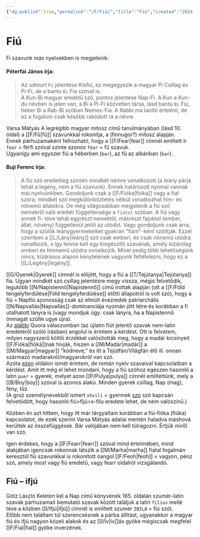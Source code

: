 ```yaml
---
{"dg-publish":true,"permalink":"/F/Fiú/","title":"Fiú","created":"2024-05-03T12:00","updated":"2024-05-06T03:09"}
---
```



# Fiú

Fi szavunk más nyelvekben is megjelenik:  

#### Péterfai János írja:

> Az udmurt `Pi` jelentése Kisfiú, ez megegyezik a magyar Pi Csillag és Pi-Fi, de a bantu `Bi` Fia szóval is.  
> A Kun-Bi magyar eredetű szó, pontos jelentése Nap-Fi. A Kun a Kun-du névben is jelen van, a Bi a Pi-Fi közvetlen társa, lásd bantu `Bi` Fiú, héber Bi a Rab-Bi szóban Nemes-Fia. A Rabbi ma tanító értelmű, de ez a fogalom csak később rakódott rá a névre.  

Varsa Mátyás A legrégibb magyar mítosz című tanulmányában (lásd 10. oldal) a [[F/Fű\|fű]] szavunkkal rokonítja, a (finnugor?) mítosz alapján.  
Ennek párhuzamaként felhozható, hogy a [[F/Fear\|fear]] címnél említett ír `fear` = férfi szóval szinte azonos `féar` = fű szavuk.  
Ugyanígy ami egyszer fiú a héberben (`bar`), az fű az albánban (`bar`).  

#### Buji Ferenc írja:

> A fiú szó eredetileg szintén mindkét nemre vonatkozott (a leány párja tehát a legény, nem a fiú szavunk). Ennek határozott nyomai vannak mai nyelvünkben. Gondoljunk csak a [[F/Fióka\|fióka]] vagy a fial szóra; mindkét szó megkülönböztetés nélkül vonatkozhat hím- és nőnemű állatokra. De még világosabban megjelenik a fiú szó nemekről való eredeti függetlensége a `fiatal` szóban. A fiú vagy ennek fi- töve tehát egyrészt nemektől, másrészt fajoktól (ember, állat, növény) függetlenül jelöli az utódot. Vagy gondoljunk csak arra, hogy a szülők leánygyermekeiket gyakran "fiam"-ként szólítják. Ezzel szemben a [[L/Lány\|leány]] szó csak emberi, és csak nőnemű utódra vonatkozik, s így lennie kell egy kiegészítő szavának, amely kizárólag emberi és hímnemű utódra vonatkozik. Mivel pedig több lehetőségünk nincs, kizárásos alapon kénytelenek vagyunk feltételezni, hogy ez a [[L/Legény\|legény]].  

[[G/Gyerek\|Gyerek]] címnél is előjött, hogy a fiú a [[T/Tejútanya\|Tejútanya]] fia. Ugyan mindkét szó csillag jelentésre megy vissza, mégis felvetődik, legutóbb [[N/Napistennő\|Napistennő]] című írottak alapján (ott a [[F/Föld tengelyferdülése\|Föld tengelyferdülése]] előtti állapotról is volt szó), hogy a fiú = Napfiú azonosság csak az elmúlt évezredek patriarchális [[N/Napvallás\|Napvallás]]-dominanciája nyomán jött létre és korábban a fi utalhatott lányra is (vagy mondjuk úgy: csak lányra, ha a Napistennő önmagát szülte ugye újra).  
Az [alábbi](https://qr.ae/pNK70C) Quora válaszomban (az újlatin fiút jelentő szavak nem-latin eredetéről szóló írásban) angolul is érintem a kérdést. Ott is felvetem, milyen nagyszerű költői érzékkel valósították meg, hogy a madár kicsinyeit [[F/Fióka\|fióká]]nak hívják, hiszen a [[M/Madár\|madár]] a [[M/Magyar\|magyar]] "kódneve," és itt a Tejútfán/Világfán élő ill. onnan származó madarakról/magyarokról van szó.  
Azóta [ezen](https://qr.ae/pNqD29) oldalon ismét érintem, de román nyelv szavaival kapcsolatban a kérdést. Amit itt még el lehet mondani, hogy a fiú szóhoz egészen hasonló a latin `puer` = gyerek, melyet azon [[P/Pulya\|pulya]] címnél említettünk, mely a [[B/Boy\|boy]] szóval is azonos alakú. Minden gyerek csillag, Nap (mag), fény, tűz.  
(A grúz személynevekből ismert `shvili` = gyermek [szó](https://en.wiktionary.org/wiki/%E1%83%A8%E1%83%95%E1%83%98%E1%83%9A%E1%83%98#Georgian) szó kapcsán felvetődött, hogy hasonló fiú>fijú>s-filu eredete lehet, de nem valószínű.)  

Közben én azt hittem, hogy itt már tárgyaltam korábban a fiú-fióka (fiúka) kapcsolatot, de ezek szerint Varsa Mátyás adatai mentén haladva máshová kerültek az összefüggések. Bár valójában nem kell túlragozni. Értjük miről van szó.  

Igen érdekes, hogy a [[F/Fearr\|fearr]] szóval mind értelmében, mind alakjában igencsak rokonnak látszik a [[M/Marha\|marha]] fiatal fogalmán keresztül fiú szavunkkal is rokonított óangol [[F/Feoh\|feoh]] = vagyon, pénz szó, amely most vagy fiú eredetű, vagy fearr oldalról vizsgálandó.  

## Fiú – ifjú

Götz László Keleten kél a Nap című könyvének 165. oldalán szumér-latin szavak párhuzamait bemutató szavak között találjuk a latin `filius` mellé téve a közben [[I/Ifjú\|ifjú]] címnél is említett szumér `IBILA` = fiú szót.  
Előbb nem találtam túl szerencsésnek a párba állítást, ugyanakkor a magyar fiú és ifjú nagyon közeli alakok és az [[I/Ív\|ív]]ás gyöke mégiscsak megfelel [[F/Fial\|fial]] gyöke inverzének.  